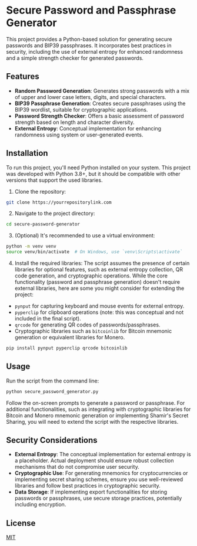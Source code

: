 # Secure Password and Passphrase Generator

This project provides a Python-based solution for generating secure passwords and BIP39 passphrases. It incorporates best practices in security, including the use of external entropy for enhanced randomness and a simple strength checker for generated passwords.

## Features

- **Random Password Generation**: Generates strong passwords with a mix of upper and lower case letters, digits, and special characters.
- **BIP39 Passphrase Generation**: Creates secure passphrases using the BIP39 wordlist, suitable for cryptographic applications.
- **Password Strength Checker**: Offers a basic assessment of password strength based on length and character diversity.
- **External Entropy**: Conceptual implementation for enhancing randomness using system or user-generated events.

## Installation

To run this project, you'll need Python installed on your system. This project was developed with Python 3.8+, but it should be compatible with other versions that support the used libraries.

1. Clone the repository:

```bash
git clone https://yourrepositorylink.com
```

2. Navigate to the project directory:

```bash
cd secure-password-generator
```

3. (Optional) It's recommended to use a virtual environment:

```bash
python -m venv venv
source venv/bin/activate  # On Windows, use `venv\Scripts\activate`
```

4. Install the required libraries:
The script assumes the presence of certain libraries for optional features, such as external entropy collection, QR code generation, and cryptographic operations. While the core functionality (password and passphrase generation) doesn't require external libraries, here are some you might consider for extending the project:

- `pynput` for capturing keyboard and mouse events for external entropy.
- `pyperclip` for clipboard operations (note: this was conceptual and not included in the final script).
- `qrcode` for generating QR codes of passwords/passphrases.
- Cryptographic libraries such as `bitcoinlib` for Bitcoin mnemonic generation or equivalent libraries for Monero.

```bash
pip install pynput pyperclip qrcode bitcoinlib
```
## Usage

Run the script from the command line:

```bash
python secure_password_generator.py
```
Follow the on-screen prompts to generate a password or passphrase. For additional functionalities, such as integrating with cryptographic libraries for Bitcoin and Monero mnemonic generation or implementing Shamir's Secret Sharing, you will need to extend the script with the respective libraries.

## Security Considerations

- **External Entropy**: The conceptual implementation for external entropy is a placeholder. Actual deployment should ensure robust collection mechanisms that do not compromise user security.
- **Cryptographic Use**: For generating mnemonics for cryptocurrencies or implementing secret sharing schemes, ensure you use well-reviewed libraries and follow best practices in cryptographic security.
- **Data Storage**: If implementing export functionalities for storing passwords or passphrases, use secure storage practices, potentially including encryption.

## License

[MIT](https://choosealicense.com/licenses/mit/)

